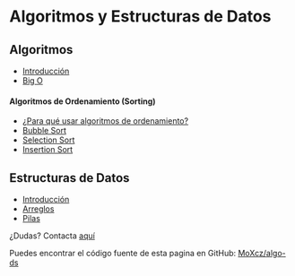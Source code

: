 # Algoritmos y Estructuras de Datos


## Algoritmos

- [Introducción](/pages/algo/intro)
- [Big O](/pages/algo/bigO)

#### Algoritmos de Ordenamiento (Sorting)

- [¿Para qué usar algoritmos de ordenamiento?](/pages/algo/sort)
- [Bubble Sort](/pages/algo/bubble-sort)
- [Selection Sort](/pages/algo/selection-sort)
- [Insertion Sort](/pages/algo/insertion-sort)

## Estructuras de Datos

- [Introducción](/pages/ds/intro)
- [Arreglos](/pages/ds/array)
- [Pilas](/pages/ds/stack)

¿Dudas? Contacta [aquí](/contact)

Puedes encontrar el código fuente de esta pagina en GitHub: [MoXcz/algo-ds](https://github.com/MoXcz/algo-ds)
